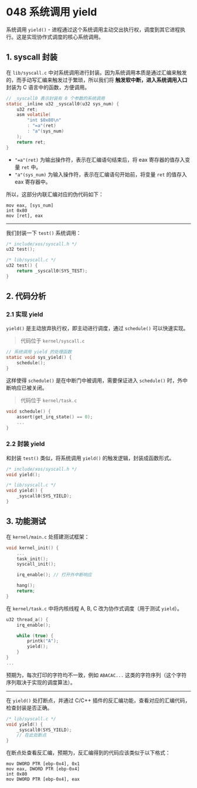# 048 系统调用 yield

系统调用 `yield()` - 进程通过这个系统调用主动交出执行权，调度到其它进程执行。这是实现协作式调度的核心系统调用。

## 1. syscall 封装

在 `lib/syscall.c` 中对系统调用进行封装。因为系统调用本质是通过汇编来触发的，而手动写汇编来触发过于繁琐，所以我们将 **触发软中断，进入系统调用入口** 封装为 C 语言中的函数，方便调用。

```c
// _syscall0 表示封装有 0 个参数的系统调用
static _inline u32 _syscall0(u32 sys_num) {
    u32 ret;
    asm volatile(
        "int $0x80\n"
        : "=a"(ret)
        : "a"(sys_num)
    );
    return ret;
}
```

- `"=a"(ret)` 为输出操作符，表示在汇编语句结束后，将 eax 寄存器的值存入变量 `ret` 中。
- `"a"(sys_num)` 为输入操作符，表示在汇编语句开始前，将变量 `ret` 的值存入 eax 寄存器中。

所以，这部分内联汇编对应的伪代码如下：

```x86asm
mov eax, [sys_num]
int 0x80
mov [ret], eax
```

---

我们封装一下 `test()` 系统调用：

```c
/* include/xos/syscall.h */
u32 test();

/* lib/syscall.c */
u32 test() {
    return _syscall0(SYS_TEST);
}
```

## 2. 代码分析

### 2.1 实现 yield

`yield()` 是主动放弃执行权，即主动进行调度，通过 `schedule()` 可以快速实现。

> 代码位于 `kernel/syscall.c`

```c
// 系统调用 yield 的处理函数
static void sys_yield() {
    schedule();
}
```

这样使得 `schedule()` 是在中断门中被调用，需要保证进入 `schedule()` 时，外中断响应已被关闭。

> 代码位于 `kernel/task.c`

```c
void schedule() {
    assert(get_irq_state() == 0);
    ...
}
```

### 2.2 封装 yield

和封装 `test()` 类似，将系统调用 `yield()` 的触发逻辑，封装成函数形式。

```c
/* include/xos/syscall.h */
void yield();

/* lib/syscall.c */
void yield() {
    _syscall0(SYS_YIELD);
}
```

## 3. 功能测试

在 `kernel/main.c` 处搭建测试框架：

```c
void kernel_init() {
    ...
    task_init();
    syscall_init();

    irq_enable(); // 打开外中断响应

    hang();
    return;
}
```

在 `kernel/task.c` 中将内核线程 A, B, C 改为协作式调度（用于测试 `yield`）。

```c
u32 thread_a() {
    irq_enable();

    while (true) {
        printk("A");
        yield();
    }
}
...
```

预期为，每次打印的字符均不一致，例如 `ABACAC...` 这类的字符序列（这个字符序列取决于实现的调度算法）。

---

在 `yield()` 处打断点，并通过 C/C++ 插件的反汇编功能，查看对应的汇编代码，检查封装是否正确。

```c
/* lib/syscall.c */
void yield() {
    _syscall0(SYS_YIELD);
    // 在此处断点
}
```

在断点处查看反汇编，预期为，反汇编得到的代码应该类似于以下格式：

```x86asm
mov DWORD PTR [ebp-0x4], 0x1
mov eax, DWORD PTR [ebp-0x4]
int 0x80
mov DWORD PTR [ebp-0x4], eax
```
